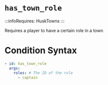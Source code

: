 # `has_town_role`
:::infoRequires:
HuskTowns
:::

Requires a player to have a certain role in a town
# Condition Syntax
```yaml
- id: has_town_role
  args:
    roles: # The ID of the role
      - captain
```
